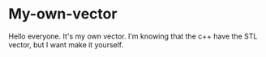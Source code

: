 # My-own-vector
Hello everyone. It's my own vector. I'm knowing that the c++ have the STL vector, but I want make it yourself.
